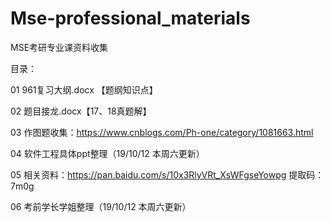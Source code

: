 # Mse-professional_materials
MSE考研专业课资料收集 

目录：

01 961复习大纲.docx 【题纲知识点】

02 题目接龙.docx【17、18真题解】

03 作图题收集：https://www.cnblogs.com/Ph-one/category/1081663.html

04 软件工程具体ppt整理（19/10/12 本周六更新）

05 相关资料：https://pan.baidu.com/s/10x3RlyVRt_XsWFgseYowpg 提取码：7m0g

06 考前学长学姐整理（19/10/12 本周六更新）

